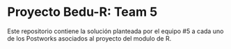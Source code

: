 # Proyecto Bedu-R: Team 5
Este repositorio contiene la solución planteada por el equipo #5 a cada uno de los Postworks asociados al proyecto del modulo de R.